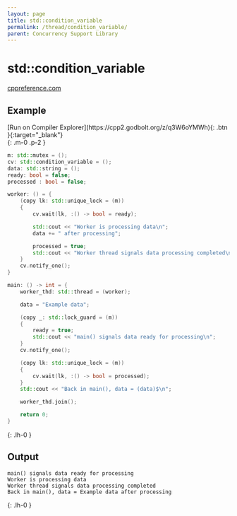 ```yaml
---
layout: page
title: std::condition_variable
permalink: /thread/condition_variable/
parent: Concurrency Support Library
---
```

# std::condition_variable

[cppreference.com](https://en.cppreference.com/w/cpp/thread/condition_variable)

## Example

<div class="code-example" markdown="1">
[Run on Compiler Explorer](https://cpp2.godbolt.org/z/q3W6oYMWh){: .btn }{:target="_blank"}
</div>
{: .m-0 .p-2 }

```cpp
m: std::mutex = ();
cv: std::condition_variable = ();
data: std::string = ();
ready: bool = false;
processed : bool = false;

worker: () = {
    (copy lk: std::unique_lock = (m))
    {
        cv.wait(lk, :() -> bool = ready);

        std::cout << "Worker is processing data\n";
        data += " after processing";

        processed = true;
        std::cout << "Worker thread signals data processing completed\n";
    }
    cv.notify_one();
}

main: () -> int = {
    worker_thd: std::thread = (worker);

    data = "Example data";

    (copy _: std::lock_guard = (m))
    {
        ready = true;
        std::cout << "main() signals data ready for processing\n";
    }
    cv.notify_one();

    (copy lk: std::unique_lock = (m))
    {
        cv.wait(lk, :() -> bool = processed);
    }
    std::cout << "Back in main(), data = (data)$\n";

    worker_thd.join();

    return 0;
}
```
{: .lh-0 }

## Output

```
main() signals data ready for processing
Worker is processing data
Worker thread signals data processing completed
Back in main(), data = Example data after processing
```
{: .lh-0 }